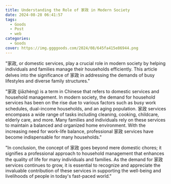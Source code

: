 ```yaml
---
title: Understanding the Role of 家政 in Modern Society
date: 2024-08-28 06:41:57
tags:
  - Goods
  - Post
  - web
categories:
  - Goods
cover: https://img.ggggoods.com/2024/08/645fa415e86944.png
---
```


"家政, or domestic services, play a crucial role in modern society by helping individuals and families manage their households efficiently. This article delves into the significance of 家政 in addressing the demands of busy lifestyles and diverse family structures."

"家政 (jiāzhèng) is a term in Chinese that refers to domestic services and household management. In modern society, the demand for household services has been on the rise due to various factors such as busy work schedules, dual-income households, and an aging population. 家政 services encompass a wide range of tasks including cleaning, cooking, childcare, elderly care, and more. Many families and individuals rely on these services to maintain a balanced and organized home environment. With the increasing need for work-life balance, professional 家政 services have become indispensable for many households."

"In conclusion, the concept of 家政 goes beyond mere domestic chores; it signifies a professional approach to household management that enhances the quality of life for many individuals and families. As the demand for 家政 services continues to grow, it is essential to recognize and appreciate the invaluable contribution of these services in supporting the well-being and livelihoods of people in today's fast-paced world."
